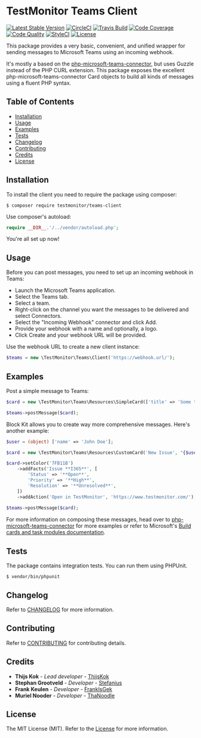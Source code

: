 # TestMonitor Teams Client

[![Latest Stable Version](https://poser.pugx.org/testmonitor/teams-client/v/stable)](https://packagist.org/packages/testmonitor/teams-client)
[![CircleCI](https://img.shields.io/circleci/project/github/testmonitor/teams-client.svg)](https://circleci.com/gh/testmonitor/teams-client)
[![Travis Build](https://travis-ci.com/testmonitor/teams-client.svg?branch=main)](https://travis-ci.com/testmonitor/teams-client)
[![Code Coverage](https://scrutinizer-ci.com/g/testmonitor/teams-client/badges/coverage.png?b=main)](https://scrutinizer-ci.com/g/testmonitor/teams-client/?branch=main)
[![Code Quality](https://scrutinizer-ci.com/g/testmonitor/teams-client/badges/quality-score.png?b=main)](https://scrutinizer-ci.com/g/testmonitor/teams-client/?branch=main)
[![StyleCI](https://styleci.io/repos/406275668/shield)](https://styleci.io/repos/406275668)
[![License](https://poser.pugx.org/testmonitor/teams-client/license)](https://packagist.org/packages/testmonitor/teams-client)

This package provides a very basic, convenient, and unified wrapper for sending messages to Microsoft Teams using an incoming webhook.

It's mostly a based on the [php-microsoft-teams-connector](https://github.com/sebbmeyer/php-microsoft-teams-connector), but uses Guzzle 
instead of the PHP CURL extension. This package exposes the excellent php-microsoft-teams-connector Card objects to build all kinds of 
messages using a fluent PHP syntax.

## Table of Contents

- [Installation](#installation)
- [Usage](#usage)
- [Examples](#examples)
- [Tests](#tests)
- [Changelog](#changelog)
- [Contributing](#contributing)
- [Credits](#credits)
- [License](#license)
  
## Installation

To install the client you need to require the package using composer:

	$ composer require testmonitor/teams-client

Use composer's autoload:

```php
require __DIR__.'/../vendor/autoload.php';
```

You're all set up now!

## Usage

Before you can post messages, you need to set up an incoming webhook in Teams:

- Launch the Microsoft Teams application.
- Select the Teams tab.
- Select a team.
- Right-click on the channel you want the messages to be delivered and select Connectors.
- Select the "Incoming Webhook" connector and click Add.
- Provide your webhook with a name and optionally, a logo.
- Click Create and your webhook URL will be provided.

Use the webhook URL to create a new client instance:

```php
$teams = new \TestMonitor\Teams\Client('https://webhook.url/');
```

## Examples

Post a simple message to Teams:

```php
$card = new \TestMonitor\Teams\Resources\SimpleCard(['title' => 'Some title', 'text' => 'Hello World!']);

$teams->postMessage($card);
```

Block Kit allows you to create way more comprehensive messages. Here's another example:

```php
$user = (object) ['name' => 'John Doe'];

$card = new \TestMonitor\Teams\Resources\CustomCard('New Issue', "{$user->name} created a new issue");

$card->setColor('7FB11B')
    ->addFacts('Issue **I365**', [
        'Status' => '**Open**',
        'Priority' => '**High**',
        'Resolution' => '**Unresolved**',
    ])
    ->addAction('Open in TestMonitor', 'https://www.testmonitor.com/');
    
$teams->postMessage($card);
```

For more information on composing these messages, head over to 
[php-microsoft-teams-connector](https://github.com/sebbmeyer/php-microsoft-teams-connector) 
for more examples or refer to Microsoft's [Build cards and task modules documentation](https://docs.microsoft.com/en-us/microsoftteams/platform/task-modules-and-cards/cards-and-task-modules).

## Tests

The package contains integration tests. You can run them using PHPUnit.

    $ vendor/bin/phpunit
    
## Changelog

Refer to [CHANGELOG](CHANGELOG.md) for more information.

## Contributing

Refer to [CONTRIBUTING](CONTRIBUTING.md) for contributing details.

## Credits

* **Thijs Kok** - *Lead developer* - [ThijsKok](https://github.com/thijskok)
* **Stephan Grootveld** - *Developer* - [Stefanius](https://github.com/stefanius)
* **Frank Keulen** - *Developer* - [FrankIsGek](https://github.com/frankisgek)
* **Muriel Nooder** - *Developer* - [ThaNoodle](https://github.com/thanoodle)

## License

The MIT License (MIT). Refer to the [License](LICENSE.md) for more information.
